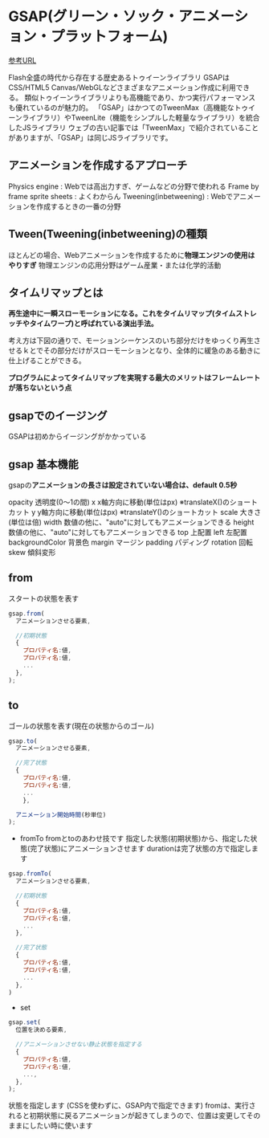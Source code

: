 # GSAP(グリーン・ソック・アニメーション・プラットフォーム)

[参考URL](https://ics.media/entry/200805/)

Flash全盛の時代から存在する歴史あるトゥイーンライブラリ
GSAPはCSS/HTML5 Canvas/WebGLなどさまざまなアニメーション作成に利用できる。
類似トゥイーンライブラリよりも高機能であり、かつ実行パフォーマンスも優れているのが魅力的。
「GSAP」はかつてのTweenMax（高機能なトゥイーンライブラリ）やTweenLite（機能をシンプルした軽量なライブラリ）を統合したJSライブラリ
ウェブの古い記事では「TweenMax」で紹介されていることがありますが、「GSAP」は同じJSライブラリです。

## アニメーションを作成するアプローチ

Physics engine : Webでは高出力すぎ、ゲームなどの分野で使われる
Frame by frame sprite sheets : よくわからん
Tweening(inbetweening) : Webでアニメーションを作成するときの一番の分野

## Tween(Tweening(inbetweening)の種類

ほとんどの場合、Webアニメーションを作成するために**物理エンジンの使用はやりすぎ**
物理エンジンの応用分野はゲーム産業・または化学的活動


## タイムリマップとは

**再生途中に一瞬スローモーションになる。これをタイムリマップ(タイムストレッチやタイムワープ)と呼ばれている演出手法。**

考え方は下図の通りで、モーションシーケンスのいち部分だけをゆっくり再生させるｋとでその部分だけがスローモーションとなり、全体的に緩急のある動きに仕上げることができる。


**プログラムによってタイムリマップを実現する最大のメリットはフレームレートが落ちないという点**


## gsapでのイージング


GSAPは初めからイージングがかかっている

## gsap 基本機能

gsapの**アニメーションの長さは設定されていない場合は、default 0.5秒**

opacity	透明度(0～1の間)
x	x軸方向に移動(単位はpx) ※translateX()のショートカット
y	y軸方向に移動(単位はpx) ※translateY()のショートカット
scale	大きさ(単位は倍)
width	数値の他に、"auto"に対してもアニメーションできる
height	数値の他に、"auto"に対してもアニメーションできる
top	上配置
left	左配置
backgroundColor	背景色
margin	マージン
padding	パディング
rotation	回転
skew	傾斜変形





## from

スタートの状態を表す
```js
gsap.from(
  アニメーションさせる要素,

  //初期状態
  {
    プロパティ名:値,
    プロパティ名:値,
    ...
  },
);
```

## to

ゴールの状態を表す(現在の状態からのゴール)

```js
gsap.to(
  アニメーションさせる要素,

  //完了状態
  {
    プロパティ名:値,
    プロパティ名:値,
    ...
    },

  アニメーション開始時間(秒単位)
);
```

- fromTo
fromとtoのあわせ技です
指定した状態(初期状態)から、指定した状態(完了状態)にアニメーションさせます
durationは完了状態の方で指定します

```js
gsap.fromTo(
  アニメーションさせる要素,

  //初期状態
  {
    プロパティ名:値,
    プロパティ名:値,
    ...
  },

  //完了状態
  {
    プロパティ名:値,
    プロパティ名:値,
    ...
  },
)
```

- set

```js
gsap.set(
  位置を決める要素,

  //アニメーションさせない静止状態を指定する
  {
    プロパティ名:値,
    プロパティ名:値,
    ...,
  },
);
```
状態を指定します
(CSSを使わずに、GSAP内で指定できます)
fromは、実行されると初期状態に戻るアニメーションが起きてしまうので、位置は変更してそのままにしたい時に使います




